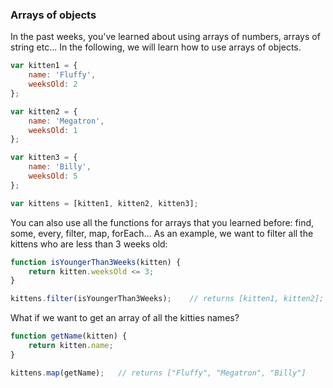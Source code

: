 ### Arrays of objects

In the past weeks, you've learned about using arrays of numbers, arrays of string etc... In the following, we will learn how to use arrays of objects.

```js
var kitten1 = {
    name: 'Fluffy',
    weeksOld: 2
};

var kitten2 = {
    name: 'Megatron',
    weeksOld: 1
};

var kitten3 = {
    name: 'Billy',
    weeksOld: 5
};

var kittens = [kitten1, kitten2, kitten3];
```

You can also use all the functions for arrays that you learned before: find, some, every, filter, map, forEach... As an example, we want to filter all the kittens who are less than 3 weeks old:

```js
function isYoungerThan3Weeks(kitten) {
    return kitten.weeksOld <= 3;
}

kittens.filter(isYoungerThan3Weeks);    // returns [kitten1, kitten2];
```

What if we want to get an array of all the kitties names?

```js
function getName(kitten) {
    return kitten.name;
}

kittens.map(getName);   // returns ["Fluffy", "Megatron", "Billy"]
```